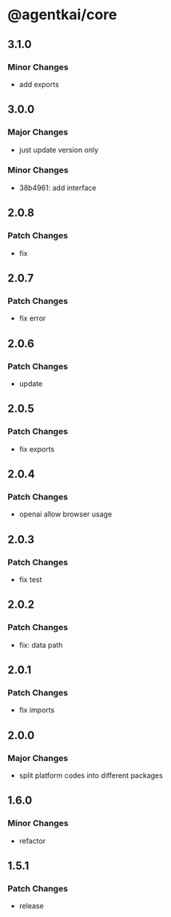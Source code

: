# @agentkai/core

## 3.1.0

### Minor Changes

- add exports

## 3.0.0

### Major Changes

- just update version only

### Minor Changes

- 38b4961: add interface

## 2.0.8

### Patch Changes

- fix

## 2.0.7

### Patch Changes

- fix error

## 2.0.6

### Patch Changes

- update

## 2.0.5

### Patch Changes

- fix exports

## 2.0.4

### Patch Changes

- openai allow browser usage

## 2.0.3

### Patch Changes

- fix test

## 2.0.2

### Patch Changes

- fix: data path

## 2.0.1

### Patch Changes

- fix imports

## 2.0.0

### Major Changes

- split platform codes into different packages

## 1.6.0

### Minor Changes

- refactor

## 1.5.1

### Patch Changes

- release
